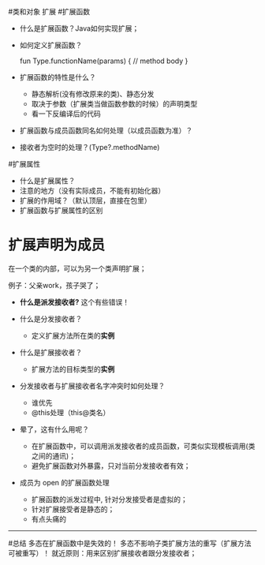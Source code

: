 

#类和对象 扩展
#扩展函数
* 什么是扩展函数？Java如何实现扩展；
* 如何定义扩展函数？
	
	fun Type.functionName(params) {
		// method body
	}
	
* 扩展函数的特性是什么？
	- 静态解析(没有修改原来的类)、静态分发
	- 取决于参数（扩展类当做函数参数的时候）的声明类型 
	- 看一下反编译后的代码
* 扩展函数与成员函数同名如何处理（以成员函数为准）？
* 接收者为空时的处理？(Type?.methodName)

#扩展属性

* 什么是扩展属性？
* 注意的地方（没有实际成员，不能有初始化器） 
* 扩展的作用域？（默认顶层，直接在包里）
* 扩展函数与扩展属性的区别


# 扩展声明为成员
在一个类的内部，可以为另一个类声明扩展；

例子：父亲work，孩子哭了；

* **什么是派发接收者?** 这个有些错误！
* 什么是分发接收者？
	* 定义扩展方法所在类的**实例**
* 什么是扩展接收者？
	* 扩展方法的目标类型的**实例**
* 分发接收者与扩展接收者名字冲突时如何处理？
	* 谁优先
	* @this处理（this@类名）
* 晕了，这有什么用呢？
	* 在扩展函数中，可以调用派发接收者的成员函数，可类似实现模板调用(类之间的通讯)；
	* 避免扩展函数对外暴露，只对当前分发接收者有效；

* 成员为 open 的扩展函数处理
	* 扩展函数的派发过程中, 针对分发接受者是虚拟的；
	* 针对扩展接受者是静态的；
	* 有点头痛的

---
#总结
多态在扩展函数中是失效的！
多态不影响子类扩展方法的重写（扩展方法可被重写）！
就近原则：用来区别扩展接收者跟分发接收者；







